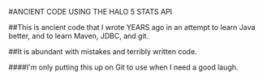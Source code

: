 #ANCIENT CODE USING THE HALO 5 STATS API

##This is ancient code that I wrote YEARS ago in an attempt to learn Java better, and to learn Maven, JDBC, and git.

##It is abundant with mistakes and terribly written code. 

####I'm only putting this up on Git to use when I need a good laugh.